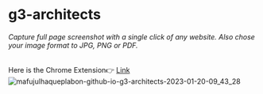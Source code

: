 # g3-architects
###### Capture full page screenshot with a single click of any website. Also chose your image format to JPG, PNG or PDF. 
Here is the Chrome Extension👉  [Link](https://www.youtube.com/redirect?event=video_description&redir_token=QUFFLUhqbmR6a0VZanhmVTJ2aUtpYy12bzhmcG9YU1h0UXxBQ3Jtc0trcUx5bk95SkpKQ3Z3anRlMWhKY1lfajA3TEY2UWk4MGFNNUJKa19mZ1dkN0tRaVNSS1Z6eldiZUk1M083cGRMSThHdHliNWhOUW1vVTNmZHpIMDcyTXFnOTgycllick1HRWtKZ3Y0YzFFdmIwbjN0VQ&q=https%3A%2F%2Fchrome.google.com%2Fwebstore%2Fdetail%2Fgofullpage-full-page-scre%2Ffdpohaocaechififmbbbbbknoalclacl%3Fhl%3Den&v=lnk9hrIQjoo) 
![mafujulhaqueplabon-github-io-g3-architects-2023-01-20-09_43_28](https://user-images.githubusercontent.com/96911414/213614173-4d1bf626-3071-495a-9dd0-1fd96268b3b0.png)
